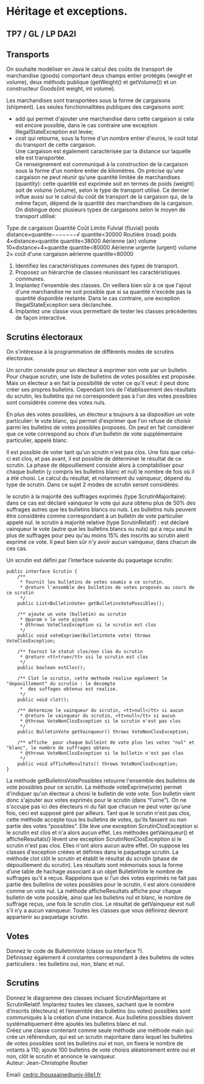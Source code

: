 # Héritage et exceptions.
## TP7 / GL / LP DA2I
## Transports
On souhaite modéliser en Java le calcul des coûts de transport de marchandise (goods) comportant deux champs entier protégés (weight et volume), deux méthods publique (getWeight() et getVolume()) et un constructeur Goods(int weight, int volume).  
  
Les marchandises sont transportées sous la forme de cargaisons (shipment). Les seules fonctionnalitées publiques des cargaisons sont:  
  
* add qui permet d'ajouter une marchandise dans cette cargaison si cela est encore possible, dans le cas contraire une exception IllegalStateException est levée;  
* cost qui retourne, sous la forme d'un nombre entier d'euros, le coût total du transport de cette cargaison.  
Une cargaison est également caractérisée par la distance sur laquelle elle est transportée.  
Ce renseignement est communiqué à la construction de la cargaison sous la forme d'un nombre entier de kilomètres. On précise qu'une cargaison ne peut réunir qu'une quantité limitée de marchandises (quantity): cette quantité est exprimée soit en termes de poids (weight) soit de volume (volume), selon le type de transport utilisé. Ce dernier influe aussi sur le calcul du coût de transport de la cargaison qui, de la même façon, dépend de la quantité des marchandises de la cargaison. On distingue donc plusieurs types de cargaisons selon le moyen de transport utilisé:  
  
Type de cargaison	Quantité	Coût	Limite
Fulvial (fluvial)	poids	distance×quantite−−−−−−−√	quantite<30000
Routière (road)	poids	4×distance×quantite	quantite<38000
Aérienne (air)	volume	10×distance+4×quantite	quantite<80000
Aérienne urgente (urgent)	volume	2× coût d'une cargaison aérienne	quantite<80000
1. Identifiez les caractéristiques communes des types de transport.
2. Proposez un hiérarchie de classes réunissant les caractéristiques communes.
3. Implantez l'ensemble des classes. On veillera bien sûr à ce que l'ajout d'une marchandise ne soit possible que si sa quantité n'excède pas la quantité disponible restante. Dans le cas contraire, une exception IllegalStateException sera déclanchée.
4. Implantez une classe vous permettant de tester les classes précédentes de façon interactive.

## Scrutins électoraux
On s'intéresse à la programmation de différents modes de scrutins électoraux.

Un scrutin consiste pour un électeur à exprimer son vote par un bulletin. Pour chaque scrutin, une liste de bulletins de votes possibles est proposée. Mais un électeur a en fait la possibilité de voter ce qu'il veut: il peut donc créer ses propres bulletins. Cependant lors de l'établissement des résultats du scrutin, les bulletins qui ne correspondent pas à l'un des votes possibles sont considérés comme des votes nuls.

En plus des votes possibles, un électeur a toujours à sa disposition un vote particulier: le vote blanc, qui permet d'exprimer que l'on refuse de choisir parmi les bulletins de votes possibles proposés. On peut en fait considérer que ce vote correspond au choix d'un bulletin de vote supplémentaire particulier, appelé blanc.

Il est possible de voter tant qu'un scrutin n'est pas clos. Une fois que celui-ci est clos, et pas avant, il est possible de déterminer le résultat de ce scrutin. La phase de dépouillement consiste alors à comptabiliser pour chaque bulletin (y compris les bulletins blanc et nul) le nombre de fois où il a été choisi. Le calcul du résultat, et notamment du vainqueur, dépend du type de scrutin. Dans ce sujet 2 modes de scrutin seront considérés:

le scrutin à la majorité des suffrages exprimés (type ScrutinMajoritaire): dans ce cas est déclaré vainqueur le vote qui aura obtenu plus de 50% des suffrages autres que les bulletins blancs ou nuls. Les bulletins nuls peuvent être considérés comme correspondant à un bulletin de vote particulier appelé nul.
le scrutin à majorité relative (type ScrutinRelatif) : est déclaré vainqueur le vote (autre que les bulletins blancs ou nuls) qui a reçu seul le plus de suffrages pour peu qu'au moins 15% des inscrits au scrutin aient exprimé ce vote.
Il peut bien sûr n'y avoir aucun vainqueur, dans chacun de ces cas.

Un scrutin est défini par l'interface suivante du paquetage scrutin:


```
public interface Scrutin {
    /**
     * fournit les bulletins de votes soumis a ce scrutin.
     * @return l'ensemble des bulletins de votes proposés au cours de ce scrutin
     */
    public List<BulletinVote> getBulletinsVotePossibles();

    /** ajoute un vote (bulletin) au scrutin
     * @param v le vote ajouté
     * @throws VoteClosException si le scrutin est clos
     */
    public void voteExprime(BulletinVote vote) throws VoteClosException;

    /** fournit le statut clos/non clos du scrutin
     * @return <tt>true</tt> ssi le scrutin est clos
     */
    public boolean estClos();

    /** Clot le scrutin, cette methode realise egalement le "depouillement" du scrutin : le decompte
     *  des suffages obtenus est realise.
     */
    public void clot();

    /** determine le vainqueur du scrutin, <tt>null</tt> si aucun 
     * @return le vainqueur du scrutin, <tt>null</tt> si aucun
     * @throws VoteNonClosException si le scrutin n'est pas clos
     */
    public BulletinVote getVainqueur() throws VoteNonClosException;

    /** affiche  pour chaque bulleint de vote plus les votes "nul" et "blanc", le nombre de suffrages obtenu
     * @throws VoteNonClosException si le bulletin n'est pas clos
     */
    public void afficheResultats() throws VoteNonClosException;
}

```

La méthode getBulletinsVotePossibles retourne l'ensemble des bulletins de vote possibles pour ce scrutin.
La méthode voteExprime(vote) permet d'indiquer qu'un électeur a choisi le bulletin de vote vote. Son bulletin vient donc s'ajouter aux votes exprimés pour le scrutin (dans “l'urne”). On ne s'occupe pas ici des électeurs ni du fait que chacun ne peut voter qu'une fois, ceci est supposé géré par ailleurs. Tant que le scrutin n'est pas clos, cette méthode accepte tous les bulletins de votes, qu'ils fassent ou non partie des votes “possibles”. Elle lève une exception ScrutinClosException si le scrutin est clos et n'a alors aucun effet.
Les méthodes getVainqueur() et afficheResultats() lèvent une exception ScrutinNonClosException si le scrutin n'est pas clos. Elles n'ont alors aucun autre effet. On suppose les classes d'exception créées et définies dans le paquetage scrutin.
La méthode clot clôt le scrutin et établit le résultat du scrutin (phase de dépouillement du scrutin). Les résultats sont mémorisés sous la forme d’une table de hachage associant à un objet BulletinVote le nombre de suffrages qu’il a reçus. Rappelons que si l’un des votes exprimés ne fait pas partie des bulletins de votes possibles pour le scrutin, il est alors considéré comme un vote nul.
La méthode afficheResultats affiche pour chaque bulletin de vote possible, ainsi que les bulletins nul et blanc, le nombre de suffrage reçus, une fois le scrutin clos.
Le résultat de getVainqueur est null s’il n’y a aucun vainqueur.
Toutes les classes que vous définirez devront appartenir au paquetage scrutin.
  
## Votes

Donnez le code de BulletinVote (classe ou interface ?).  
Définissez également 4 constantes correspondant à des bulletins de votes particuliers : les bulletins oui, non, blanc et nul.  

## Scrutins  

Donnez le diagramme des classes incluant ScrutinMajoritaire et ScrutinRelatif.
Implantez toutes les classes, sachant que le nombre d’inscrits (électeurs) et l’ensemble des bulletins (ou votes) possibles sont communiqués à la création d’une instance. Aux bulletins possibles doivent systématiquement être ajoutés les bulletins blanc et nul.  
Créez une classe contenant comme seule méthode une méthode main qui:  
crée un référendum, qui est un scrutin majoritaire dans lequel les bulletins de votes possibles sont les bulletins oui et non, on fixera le nombre de votants à 110;
ajoute 100 bulletins de vote choisis aléatoirement entre oui et non,
clôt le scrutin et annonce le vainqueur.  
Auteur: Jean-Christophe Routier

Email: cedric.lhoussaine@univ-lille1.fr
